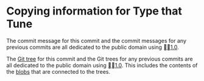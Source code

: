 # Copying information for Type that Tune

The commit message for this commit and the commit messages for any previous
commits are all dedicated to the public domain using [🅭🄍1.0].

The [Git tree] for this commit and the Git trees for any previous commits are
all dedicated to the public domain using [🅭🄍1.0]. This includes the contents of
the [blobs] that are connected to the trees.

[blobs]: https://git-scm.com/docs/gitglossary#Documentation/gitglossary.txt-aiddefblobobjectablobobject
[Git tree]: https://git-scm.com/docs/gitglossary#Documentation/gitglossary.txt-aiddeftreeatree
[🅭🄍1.0]: https://creativecommons.org/publicdomain/zero/1.0
